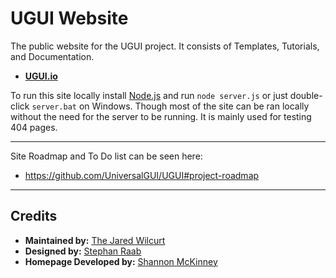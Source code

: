# UGUI Website

The public website for the UGUI project. It consists of Templates, Tutorials, and Documentation.

* **[UGUI.io](http://ugui.io)**

To run this site locally install [Node.js](http://nodejs.org) and run `node server.js` or just double-click `server.bat` on Windows. Though most of the site can be ran locally without the need for the server to be running. It is mainly used for testing 404 pages.

* * *

Site Roadmap and To Do list can be seen here:

* https://github.com/UniversalGUI/UGUI#project-roadmap

* * *

## Credits

* **Maintained by:** [The Jared Wilcurt](http://github.com/TheJaredWilcurt)
* **Designed by:** [Stephan Raab](http://github.com/StephanRaab)
* **Homepage Developed by:** [Shannon McKinney](https://github.com/smckinney1)
